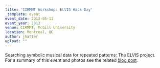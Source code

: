 ```yaml
---
title: 'CIRMMT Workshop: ELVIS Hack Day'
_template: event
event_date: 2013-05-11
event_year: 2013
venue: CIRMMT, McGill University
location: Montreal, QC
author: jhatter
upload: ""
---
```

Searching symbolic musical data for repeated patterns: The ELVIS project.
For a summary of this event and photos see the related [blog post](http://simssa.ca/blog/may-11-hack-day).

